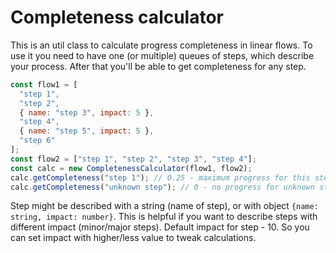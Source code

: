 # Completeness calculator

This is an util class to calculate progress completeness in linear flows. To use it you need to have one (or multiple) queues of steps, which describe your process. After that you'll be able to get completeness for any step.

```javascript
const flow1 = [
  "step 1",
  "step 2",
  { name: "step 3", impact: 5 },
  "step 4",
  { name: "step 5", impact: 5 },
  "step 6"
];
const flow2 = ["step 1", "step 2", "step 3", "step 4"];
const calc = new CompletenessCalculator(flow1, flow2);
calc.getCompleteness("step 1"); // 0.25 - maximum progress for this step-name
calc.getCompleteness("unknown step"); // 0 - no progress for unknown steps
```

Step might be described with a string (name of step), or with object `{name: string, impact: number}`. This is helpful if you want to describe steps with different impact (minor/major steps). Default impact for step - 10. So you can set impact with higher/less value to tweak calculations.
